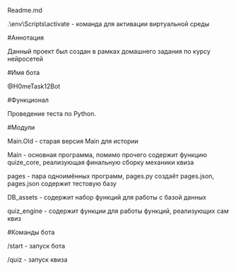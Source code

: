 Readme.md

.\\env\\Scripts\\activate - команда для активации виртуальной среды

#Аннотация

Данный проект был создан в рамках домашнего задания по курсу нейросетей

#Имя бота 

@H0meTask12Bot

#Функционал

Проведение теста по Python.

#Модули

Main.Old - старая версия Main для истории

Main - основная программа, помимо прочего содержит функцию quize_core, реализующая финальную сборку механики квиза

pages - пара одноимённых программ, pages.py создаёт pages.json, pages.json содержит тестовую базу

DB_assets - содержит набор функций для работы с базой данных

quiz_engine - содержит функции для работы функций, реализующих сам квиз

#Команды бота

/start - запуск бота

/quiz - запуск квиза
